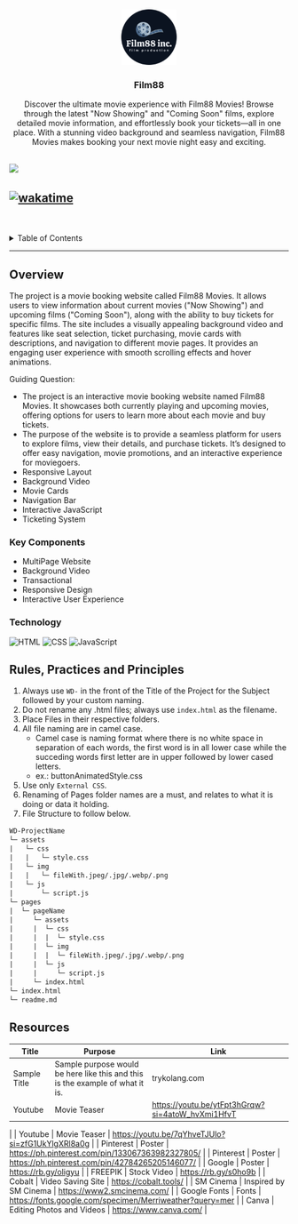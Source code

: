 <a name="readme-top">

<br/>

<br />
<div align="center">
  <a href="https://github.com/nicollechoy/">
  <!-- TODO: If you want to add logo or banner you can add it here -->
    <img src="./assets/img/logoc.png" alt="Film88" width="100" height="100">
  </a>
<!-- TODO: Change Title to the name of the title of your Project -->
  <h3 align="center">Film88</h3>
</div>
<!-- TODO: Make a short description -->
<div align="center">
Discover the ultimate movie experience with Film88 Movies! Browse through the latest "Now Showing" and "Coming Soon" films, explore detailed movie information, and effortlessly book your tickets—all in one place. With a stunning video background and seamless navigation, Film88 Movies makes booking your next movie night easy and exciting.
</div>

<br />

<!-- TODO: Change the zyx-0314 into your github username  -->
<!-- TODO: Change the WD-Template-Project into the same name of your folder -->
![](https://visit-counter.vercel.app/counter.png?page=nicollechoy/AWD-Seatwork-1-3-CN-25)

[![wakatime](https://wakatime.com/badge/user/018f02fa-4de7-43b2-8403-cb473f551c83/project/500b1537-a1b0-47e9-b9b8-56e37fc7125e.svg)](https://wakatime.com/badge/user/018f02fa-4de7-43b2-8403-cb473f551c83/project/500b1537-a1b0-47e9-b9b8-56e37fc7125e)
---

<br />
<br />

<!-- TODO: If you want to add more layers for your readme -->
<details>
  <summary>Table of Contents</summary>
  <ol>
    <li>
      <a href="#overview">Overview</a>
      <ol>
        <li>
          <a href="#key-components">Key Components</a>
        </li>
        <li>
          <a href="#technology">Technology</a>
        </li>
      </ol>
    </li>
    <li>
      <a href="#rule,-practices-and-principles">Rules, Practices and Principles</a>
    </li>
    <li>
      <a href="#resources">Resources</a>
    </li>
  </ol>
</details>

---

## Overview

<!-- TODO: To be changed -->
<!-- The following are just sample -->
The project is a movie booking website called Film88 Movies. It allows users to view information about current movies ("Now Showing") and upcoming films ("Coming Soon"), along with the ability to buy tickets for specific films. The site includes a visually appealing background video and features like seat selection, ticket purchasing, movie cards with descriptions, and navigation to different movie pages. It provides an engaging user experience with smooth scrolling effects and hover animations.

Guiding Question:
- The project is an interactive movie booking website named Film88 Movies. It showcases both currently playing and upcoming movies, offering options for users to learn more about each movie and buy tickets.
- The purpose of the website is to provide a seamless platform for users to explore films, view their details, and purchase tickets. It’s designed to offer easy navigation, movie promotions, and an interactive experience for moviegoers.
- Responsive Layout
- Background Video
- Movie Cards
- Navigation Bar
- Interactive JavaScript
- Ticketing System

### Key Components
<!-- TODO: List of Key Components -->
<!-- The following are just sample -->
- MultiPage Website
- Background Video
- Transactional
- Responsive Design
- Interactive User Experience

### Technology
<!-- TODO: List of Technology Used -->
![HTML](https://img.shields.io/badge/HTML-E34F26?style=for-the-badge&logo=html5&logoColor=white)
![CSS](https://img.shields.io/badge/CSS-1572B6?style=for-the-badge&logo=css3&logoColor=white)
![JavaScript](https://img.shields.io/badge/JavaScript-F7DF1E?style=for-the-badge&logo=javascript&logoColor=white)

## Rules, Practices and Principles
1. Always use `WD-` in the front of the Title of the Project for the Subject followed by your custom naming.
2. Do not rename any .html files; always use `index.html` as the filename.
3. Place Files in their respective folders.
4. All file naming are in camel case.
   - Camel case is naming format where there is no white space in separation of each words, the first word is in all lower case while the succeding words first letter are in upper followed by lower cased letters.
   - ex.: buttonAnimatedStyle.css
5. Use only `External CSS`.
6. Renaming of Pages folder names are a must, and relates to what it is doing or data it holding.
7. File Structure to follow below.

```
WD-ProjectName
└─ assets
|   └─ css
|   |   └─ style.css
|   └─ img
|   |   └─ fileWith.jpeg/.jpg/.webp/.png
|   └─ js
|       └─ script.js
└─ pages
|  └─ pageName
|     └─ assets
|     |  └─ css
|     |  |  └─ style.css
|     |  └─ img
|     |  |  └─ fileWith.jpeg/.jpg/.webp/.png
|     |  └─ js
|     |     └─ script.js
|     └─ index.html
└─ index.html
└─ readme.md
```

## Resources

<!-- TODO: Add References -->
| Title | Purpose | Link |
|-|-|-|
| Sample Title | Sample purpose would be here like this and this is the example of what it is. | trykolang.com |
| Youtube | Movie Teaser | https://youtu.be/ytFpt3hGrqw?si=4atoW_hvXmi1HfvT
 |
 | Youtube | Movie Teaser | https://youtu.be/7qYhveTJUlo?si=zfG1UkYlgXRl8a0g |
| Pinterest | Poster | https://ph.pinterest.com/pin/133067363982327805/
 |
| Pinterest | Poster | https://ph.pinterest.com/pin/42784265205146077/
 |
| Google  | Poster | https://rb.gy/oligyu |
| FREEPIK | Stock Video | https://rb.gy/s0ho9b |
| Cobalt | Video Saving Site | https://cobalt.tools/
 |
| SM Cinema | Inspired by SM Cinema | https://www2.smcinema.com/
 |
| Google Fonts | Fonts | https://fonts.google.com/specimen/Merriweather?query=mer |
| Canva | Editing Photos and Videos | https://www.canva.com/ |